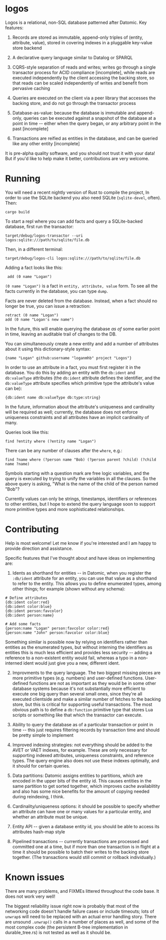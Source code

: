 # logos

Logos is a relational, non-SQL database patterned after Datomic. Key features:

1. Records are stored as immutable, append-only triples of (entity,
attribute, value), stored in covering indexes in a pluggable key-value
store backend

2. A declarative query language similar to Datalog or SPARQL

3. CQRS-style separation of reads and writes; writes go through a
single transactor process for ACID compliance [incomplete], while reads are
executed independently by the client accessing the backing store, so
that reads can be scaled independently of writes and benefit from
pervasive caching

4. Queries are executed on the client via a peer library that accesses
the backing store, and do not go through the transactor process

5. Database-as-value: because the database is immutable and
append-only, queries can be executed against a snapshot of the
database at a point in time -- either when the query began, or any
arbitrary point in the past [incomplete]

6. Transactions are reified as entities in the database, and can be
queried like any other entity [incomplete]

It is pre-alpha quality software, and you should not trust it with
your data! But if you'd like to help make it better, contributions are
very welcome.

# Running

You will need a recent nightly version of Rust to compile the project,
In order to use the SQLite backend you also need SQLite
(`sqlite-devel`, often). Then:

    cargo build

To start a repl where you can add facts and query a SQLite-backed
database, first run the transactor:

    target/debug/logos-transactor --uri logos:sqlite:///path/to/sqlite/file.db

Then, in a different terminal:

    target/debug/logos-cli logos:sqlite:///path/to/sqlite/file.db

Adding a fact looks like this:

     add (0 name "Logan")

`(0 name "Logan")` is a fact in `entity, attribute, value` form. To see
all the facts currently in the database, you can type `dump`.

Facts are never deleted from the database. Instead, when a fact should
no longer be true, you can issue a retraction:

    retract (0 name "Logan")
    add (0 name "Logan's new name")

In the future, this will enable querying the database *as of* some
earlier point in time, leaving an auditable trail of changes to the DB.

You can simultaneously create a new entity and add a number of
attributes about it using this dictionary-style syntax:

    {name "Logan" github:username "loganmhb" project "Logos"}

In order to use an attribute in a fact, you must first register it in
the database. You do this by adding an entity with the `db:ident` and
`db:valueType` attributes (the `db:ident` attribute defines the
identifier, and the `db:valueType` attribute specifies which primitive
type the attribute's value can be):

    {db:ident name db:valueType db:type:string}

In the future, information about the attribute's uniqueness and
cardinality will be required as well; currently, the database does not
enforce uniqueness constraints and all attributes have an implicit
cardinality of many.

Queries look like this:

    find ?entity where (?entity name "Logan")

There can be any number of clauses after the `where`, e.g.:

    find ?name where (?person name "Bob) (?person parent ?child) (?child name ?name)

Symbols starting with a question mark are free logic variables, and
the query is executed by trying to unify the variables in all the
clauses. So the above query is asking, "What is the name of the child
of the person named "Bob"?

Currently values can only be strings, timestamps, identifiers or
references to other entities, but I hope to extend the query language
soon to support more primitive types and more sophisticated
relationships.

# Contributing

Help is most welcome! Let me know if you're interested and I am happy
to provide direction and assistance.

Specific features that I've thought about and have ideas on implementing are:

1. Idents as shorthand for entities -- in Datomic, when you register
the `:db/ident` attribute for an entity, you can use that value as a
shorthand to refer to the entity. This allows you to define enumerated
types, among other things; for example (shown without any schema):

```
# Define attributes
{db:ident color:red}
{db:ident color:blue}
{db:ident person:favcolor}
{db:ident person:name}

# Add some facts
{person:name "Logan" person:favcolor color:red}
{person:name "John" person:favcolor color:blue}
```

Something similar is possible now by relying on identifiers rather
than entities as the enumerated types, but without interning the
identifiers as entities this is much less efficient and provides less
security -- adding a reference to a non-existent entity would fail,
whereas a typo in a non-interned ident would just give you a new,
different ident.

2. Improvments to the query language. The two biggest missing pieces
are more primitive types (e.g. numbers) and user-defined
functions. User-defined functions are not as important as they would
be in some other database systems because it's not substantially more
efficient to execute one big query than several small ones, since
they're all executed clientside and make a similar number of fetches
to the backing store, but this is critical for supporting useful
transactions. The most obvious path is to define a `db:function`
primitive type that stores Lua scripts or something like that which
the transactor can execute.

3. Ability to query the database as of a particular transaction or
point in time -- this just requires filtering records by transaction
time and should be pretty simple to implement

4. Improved indexing strategies: not everything should be added to the
AVET or VAET indexes, for example. These are only necessary for
supporting indexed attributes, uniqueness constraints, and reference
types. The query engine also does not use these indexes optimally, and
it should for certain queries.

5. Data partitions: Datomic assigns entities to partitions, which are
encoded in the upper bits of the entity id. This causes entities in
the same partition to get sorted together, which improves cache
availablitity and also has some nice benefits for the amount of
copying needed during reindexing, I think.

6. Cardinality/uniqueness options: it should be possible to specify
whether an attribute can have one or many values for a particular
entity, and whether an attribute must be unique.

7. Entity API -- given a database entity id, you should be able to
access its attributes hash-map style

8. Pipelined transactions -- currently transactions are processed and
committed one at a time, but if more than one transaction is in flight
at a time it should be possible to batch their writes to the backing
store together. (The transactions would still commit or rollback
individually.)

# Known issues

There are many problems, and FIXMEs littered throughout the code
base. It does not work very well!

The biggest reliability issue right now is probably that most of the
networking code doesn't handle failure cases or include timeouts; lots
of `unwrap`s will need to be replaced with an actual error handling
story. There are unsound `.unwrap()` calls in a number of places as
well, and some of the most complex code (the persistent B-tree
implementation in durable_tree.rs) is not tested as well as it should
be.